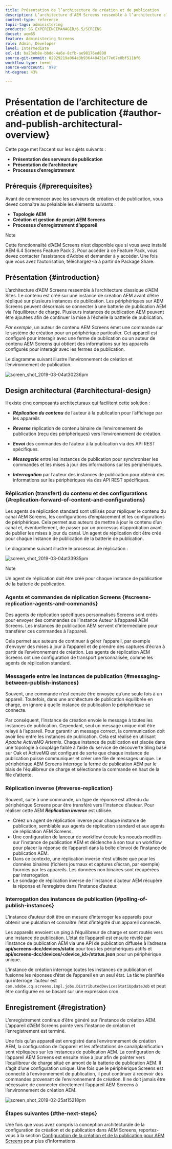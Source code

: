 ```yaml
---
title: Présentation de l’architecture de création et de publication
description: L’architecture d’AEM Screens ressemble à l’architecture classique d’AEM Sites. Le contenu est créé sur une instance d’auteur AEM puis répliqué vers plusieurs instances de publication.
content-type: reference
topic-tags: administering
products: SG_EXPERIENCEMANAGER/6.5/SCREENS
docset: aem65
feature: Administering Screens
role: Admin, Developer
level: Intermediate
exl-id: ba23eb8e-bbde-4a6e-8cfb-ae98176ed890
source-git-commit: 02929219a064e3b936440431e77e67e0bf511bf6
workflow-type: tm+mt
source-wordcount: '978'
ht-degree: 43%

---
```


# Présentation de l’architecture de création et de publication {#author-and-publish-architectural-overview}

Cette page met l’accent sur les sujets suivants :

* **Présentation des serveurs de publication**
* **Présentation de l’architecture**
* **Processus d’enregistrement**

## Prérequis {#prerequisites}

Avant de commencer avec les serveurs de création et de publication, vous devez connaître au préalable les éléments suivants :

* **Topologie AEM**
* **Création et gestion de projet AEM Screens**
* **Processus d’enregistrement d’appareil**

>[!NOTE]
>
>Cette fonctionnalité d’AEM Screens n’est disponible que si vous avez installé AEM 6.4 Screens Feature Pack 2. Pour accéder à ce Feature Pack, vous devez contacter l’assistance d’Adobe et demander à y accéder. Une fois que vous avez l’autorisation, téléchargez-la à partir de Package Share.

## Présentation {#introduction}

L’architecture d’AEM Screens ressemble à l’architecture classique d’AEM Sites. Le contenu est créé sur une instance de création AEM avant d’être répliqué sur plusieurs instances de publication. Les périphériques sur AEM Screens peuvent désormais se connecter à une batterie de publication AEM via l’équilibreur de charge. Plusieurs instances de publication AEM peuvent être ajoutées afin de continuer la mise à l’échelle la batterie de publication.

*Par exemple*, un auteur de contenu AEM Screens émet une commande sur le système de création pour un périphérique particulier. Cet appareil est configuré pour interagir avec une ferme de publication ou un auteur de contenu AEM Screens qui obtient des informations sur les appareils configurés pour interagir avec les fermes de publication.

Le diagramme suivant illustre l’environnement de création et l’environnement de publication.

![screen_shot_2019-03-04at30236pm](assets/screen_shot_2019-03-04at30236pm.png)

## Design architectural {#architectural-design}

Il existe cinq composants architecturaux qui facilitent cette solution :

* ***Réplication du contenu*** de l’auteur à la publication pour l’affichage par les appareils

* ***Reverse*** réplication de contenu binaire de l’environnement de publication (reçu des périphériques) vers l’environnement de création.
* ***Envoi*** des commandes de l’auteur à la publication via des API REST spécifiques.
* ***Messagerie*** entre les instances de publication pour synchroniser les commandes et les mises à jour des informations sur les périphériques.
* ***Interrogation*** par l’auteur des instances de publication pour obtenir des informations sur les périphériques via des API REST spécifiques.

### Réplication (transfert) du contenu et des configurations  {#replication-forward-of-content-and-configurations}

Les agents de réplication standard sont utilisés pour répliquer le contenu du canal AEM Screens, les configurations d’emplacement et les configurations de périphérique. Cela permet aux auteurs de mettre à jour le contenu d’un canal et, éventuellement, de passer par un processus d’approbation avant de publier les mises à jour du canal. Un agent de réplication doit être créé pour chaque instance de publication de la batterie de publication.

Le diagramme suivant illustre le processus de réplication :

![screen_shot_2019-03-04at33935pm](assets/screen_shot_2019-03-04at33935pm.png)

>[!NOTE]
>
>Un agent de réplication doit être créé pour chaque instance de publication de la batterie de publication.

### Agents et commandes de réplication Screens  {#screens-replication-agents-and-commands}

Des agents de réplication spécifiques personnalisés Screens sont créés pour envoyer des commandes de l’instance Auteur à l’appareil AEM Screens. Les instances de publication AEM servent d’intermédiaire pour transférer ces commandes à l’appareil.

Cela permet aux auteurs de continuer à gérer l’appareil, par exemple d’envoyer des mises à jour à l’appareil et de prendre des captures d’écran à partir de l’environnement de création. Les agents de réplication AEM Screens ont une configuration de transport personnalisée, comme les agents de réplication standard.

### Messagerie entre les instances de publication  {#messaging-between-publish-instances}

Souvent, une commande n’est censée être envoyée qu’une seule fois à un appareil. Toutefois, dans une architecture de publication équilibrée en charge, on ignore à quelle instance de publication le périphérique se connecte.

Par conséquent, l’instance de création envoie le message à toutes les instances de publication. Cependant, seul un message unique doit être relayé à l’appareil. Pour garantir un message correct, la communication doit avoir lieu entre les instances de publication. Cela est réalisé en utilisant *Apache ActiveMQ Artemis*. Chaque instance de publication est placée dans une topologie à couplage faible à l’aide du service de découverte Sling basé sur Oak et ActiveMQ est configuré de sorte que chaque instance de publication puisse communiquer et créer une file de messages unique. Le périphérique AEM Screens interroge la ferme de publication AEM par le biais de l’équilibreur de charge et sélectionne la commande en haut de la file d’attente.

### Réplication inverse {#reverse-replication}

Souvent, suite à une commande, un type de réponse est attendu du périphérique Screens pour être transféré vers l’instance d’auteur. Pour réaliser cette AEM ***Réplication inverse*** est utilisée.

* Créez un agent de réplication inverse pour chaque instance de publication, semblable aux agents de réplication standard et aux agents de réplication AEM Screens.
* Une configuration de lanceur de workflow écoute les noeuds modifiés sur l’instance de publication AEM et déclenche à son tour un workflow pour placer la réponse de l’appareil dans la boîte d’envoi de l’instance de publication AEM.
* Dans ce contexte, une réplication inverse n’est utilisée que pour les données binaires (fichiers journaux et captures d’écran, par exemple) fournies par les appareils. Les données non binaires sont récupérées par interrogation.
* Le sondage de réplication inverse de l’instance d’auteur AEM récupère la réponse et l’enregistre dans l’instance d’auteur.

### Interrogation des instances de publication  {#polling-of-publish-instances}

L’instance d’auteur doit être en mesure d’interroger les appareils pour obtenir une pulsation et connaître l’état d’intégrité d’un appareil connecté.

Les appareils envoient un ping à l’équilibreur de charge et sont routés vers une instance de publication. L’état de l’appareil est ensuite révélé par l’instance de publication AEM via une API de publication diffusée à l’adresse **api/screens-dcc/devices/static** pour tous les périphériques actifs et **api/screens-dcc/devices/&lt;device_id>/status.json** pour un périphérique unique.

L’instance de création interroge toutes les instances de publication et fusionne les réponses d’état de l’appareil en un seul état. La tâche planifiée qui interroge l’auteur est `com.adobe.cq.screens.impl.jobs.DistributedDevicesStatiUpdateJob` et peut être configurée en se basant sur une expression cron.

## Enregistrement {#registration}

L’enregistrement continue d’être généré sur l’instance de création AEM. L’appareil d’AEM Screens pointe vers l’instance de création et l’enregistrement est terminé.

Une fois qu’un appareil est enregistré dans l’environnement de création AEM, la configuration de l’appareil et les affectations de canal/planification sont répliquées sur les instances de publication AEM. La configuration de l’appareil AEM Screens est ensuite mise à jour afin de pointer vers l’équilibreur de charge situé en amont de la batterie de publication AEM. Il s’agit d’une configuration unique. Une fois que le périphérique Screens est connecté à l’environnement de publication, il peut continuer à recevoir des commandes provenant de l’environnement de création. Il ne doit jamais être nécessaire de connecter directement l’appareil AEM Screens à l’environnement de création AEM.

![screen_shot_2019-02-25at15218pm](assets/screen_shot_2019-02-25at15218pm.png)

### Étapes suivantes {#the-next-steps}

Une fois que vous avez compris la conception architecturale de la configuration de création et de publication dans AEM Screens, reportez-vous à la section [Configuration de la création et de la publication pour AEM Screens](author-and-publish.md) pour plus d’informations.
